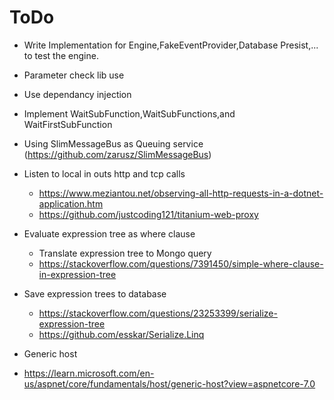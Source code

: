 # ToDo
* Write Implementation for Engine,FakeEventProvider,Database Presist,... to test the engine.
* Parameter check lib use
* Use dependancy injection

* Implement WaitSubFunction,WaitSubFunctions,and WaitFirstSubFunction

* Using SlimMessageBus as Queuing service (https://github.com/zarusz/SlimMessageBus)
* Listen to local in outs http and tcp calls
	* https://www.meziantou.net/observing-all-http-requests-in-a-dotnet-application.htm
	* https://github.com/justcoding121/titanium-web-proxy


* Evaluate expression tree as where clause
	* Translate expression tree to Mongo query
	* https://stackoverflow.com/questions/7391450/simple-where-clause-in-expression-tree
* Save expression trees to database
	* https://stackoverflow.com/questions/23253399/serialize-expression-tree
	* https://github.com/esskar/Serialize.Linq

* Generic host
* https://learn.microsoft.com/en-us/aspnet/core/fundamentals/host/generic-host?view=aspnetcore-7.0
